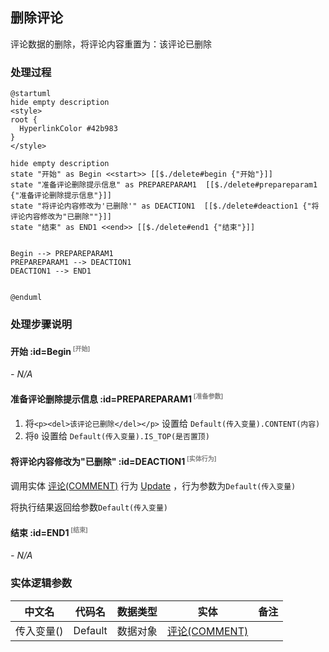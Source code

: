 ## 删除评论 <!-- {docsify-ignore-all} -->

   评论数据的删除，将评论内容重置为：该评论已删除

### 处理过程

```plantuml
@startuml
hide empty description
<style>
root {
  HyperlinkColor #42b983
}
</style>

hide empty description
state "开始" as Begin <<start>> [[$./delete#begin {"开始"}]]
state "准备评论删除提示信息" as PREPAREPARAM1  [[$./delete#prepareparam1 {"准备评论删除提示信息"}]]
state "将评论内容修改为'已删除'" as DEACTION1  [[$./delete#deaction1 {"将评论内容修改为"已删除""}]]
state "结束" as END1 <<end>> [[$./delete#end1 {"结束"}]]


Begin --> PREPAREPARAM1
PREPAREPARAM1 --> DEACTION1
DEACTION1 --> END1


@enduml
```


### 处理步骤说明

#### 开始 :id=Begin<sup class="footnote-symbol"> <font color=gray size=1>[开始]</font></sup>



*- N/A*
#### 准备评论删除提示信息 :id=PREPAREPARAM1<sup class="footnote-symbol"> <font color=gray size=1>[准备参数]</font></sup>



1. 将`<p><del>该评论已删除</del></p>` 设置给  `Default(传入变量).CONTENT(内容)`
2. 将`0` 设置给  `Default(传入变量).IS_TOP(是否置顶)`

#### 将评论内容修改为"已删除" :id=DEACTION1<sup class="footnote-symbol"> <font color=gray size=1>[实体行为]</font></sup>



调用实体 [评论(COMMENT)](module/Base/comment.md) 行为 [Update](module/Base/comment#行为) ，行为参数为`Default(传入变量)`

将执行结果返回给参数`Default(传入变量)`

#### 结束 :id=END1<sup class="footnote-symbol"> <font color=gray size=1>[结束]</font></sup>



*- N/A*



### 实体逻辑参数

|    中文名   |    代码名    |  数据类型    |  实体   |备注 |
| --------| --------| -------- | -------- | --------   |
|传入变量(<i class="fa fa-check"/></i>)|Default|数据对象|[评论(COMMENT)](module/Base/comment.md)||
